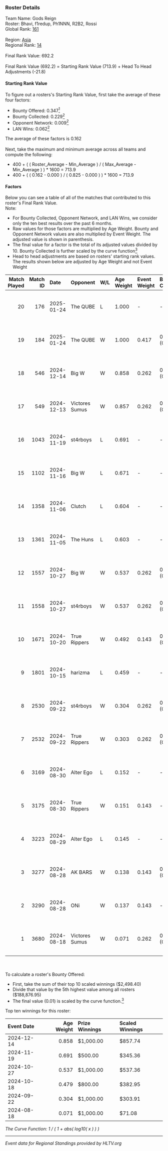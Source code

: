 ### Roster Details<br />
Team Name: Gods Reign<br />
Roster: Bhavi, f1redup, Ph1NNN, R2B2, Rossi<br />
Global Rank: [161](../../standings_global_2025_02_03.md)<br />
<br />
Region: [Asia]( ../../standings_asia_2025_02_03.md)<br />
Regional Rank: [14]( ../../standings_asia_2025_02_03.md)<br />
<br />
Final Rank Value:  692.2<br />
<br />
Final Rank Value (692.2) = Starting Rank Value (713.9) + Head To Head Adjustments (-21.8)<br />

#### Starting Rank Value<br />
To figure out a rosters's Starting Rank Value, first take the average of these four factors:<br />
- Bounty Offered: 0.347[<sup>1</sup>](#table2)
- Bounty Collected: 0.229[<sup>2</sup>](#table1)
- Opponent Network: 0.009[<sup>2</sup>](#table1)
- LAN Wins: 0.062[<sup>2</sup>](#table1)

The average of these factors is 0.162<br />
<br />
Next, take the maximum and minimum average across all teams and compute the following:<br />
- 400 + ( ( Roster_Average - Min_Average ) / ( Max_Average - Min_Average ) ) * 1600 = 713.9
- 400 + ( ( 0.162 - 0.000 ) / ( 0.825 - 0.000 ) ) * 1600 = 713.9


#### Factors<br />
Below you can see a table of all of the matches that contributed to this roster's Final Rank Value.<br />
Note:<br />

- For Bounty Collected, Opponent Network, and LAN Wins, we consider only the ten best results over the past 6 months.
- Raw values for those factors are multiplied by Age Weight. Bounty and Opponent Network values are also multiplied by Event Weight. The adjusted value is shown in parenthesis.
- The final value for a factor is the total of its adjusted values divided by 10. Bounty Collected is further scaled by the curve function[<sup>3</sup>](#curveFunction)
- Head to head adjustments are based on rosters' starting rank values. The results shown below are adjusted by Age Weight and not Event Weight
<span id="table1"></span><br />


| Match Played | Match ID | Date       | Opponent       | W/L | Age Weight | Event Weight | Bounty Collected | Opponent Network | LAN Wins  | H2H Adj. | Roster                                      |
| -: | -: | :- | :- | :- | :- | :- | :- | :- | :- | -: | :- |
|           20 |      176 | 2025-01-24 | The QUBE       | L   | 1.000      | -            | -                | -                | -         |   -24.03 | Bhavi, f1redup, Ph1NNN, R2B2, Rossi         |
|           19 |      184 | 2025-01-24 | The QUBE       | W   | 1.000      | 0.417        | 0.000 (0.000)    | 0.061 (0.025)    | 0 (0.000) |     6.96 | Bhavi, f1redup, Ph1NNN, R2B2, Rossi         |
|           18 |      546 | 2024-12-14 | Big W          | W   | 0.858      | 0.262        | 0.008 (0.002)    | 0.126 (0.028)    | 0 (0.000) |    13.85 | Bhavi, f1redup, Ph1NNN, R2B2, Rossi         |
|           17 |      549 | 2024-12-13 | Victores Sumus | W   | 0.857      | 0.262        | 0.000 (0.000)    | -                | 0 (0.000) |     6.54 | Bhavi, f1redup, Ph1NNN, R2B2, Rossi         |
|           16 |     1043 | 2024-11-19 | st4rboys       | L   | 0.691      | -            | -                | -                | -         |   -12.36 | Bhavi, f1redup, Ph1NNN, R2B2, Rossi         |
|           15 |     1102 | 2024-11-16 | Big W          | L   | 0.671      | -            | -                | -                | -         |   -10.60 | Bhavi, f1redup, Ph1NNN, R2B2, Rossi         |
|           14 |     1358 | 2024-11-06 | Clutch         | L   | 0.604      | -            | -                | -                | -         |   -13.65 | Bhavi, f1redup, Ph1NNN, R2B2, Rossi         |
|           13 |     1361 | 2024-11-05 | The Huns       | L   | 0.603      | -            | -                | -                | -         |    -2.70 | Bhavi, f1redup, Ph1NNN, R2B2, Rossi         |
|           12 |     1557 | 2024-10-27 | Big W          | W   | 0.537      | 0.262        | 0.008 (0.001)    | 0.126 (0.018)    | 0 (0.000) |     8.17 | Bhavi, f1redup, Ph1NNN, R2B2, reV3nnnn      |
|           11 |     1558 | 2024-10-27 | st4rboys       | W   | 0.537      | 0.262        | 0.004 (0.001)    | 0.060 (0.008)    | 0 (0.000) |     6.91 | Bhavi, f1redup, Ph1NNN, R2B2, reV3nnnn      |
|           10 |     1671 | 2024-10-20 | True Rippers   | W   | 0.492      | 0.143        | 0.000 (0.000)    | 0.026 (0.002)    | 1 (0.492) |     3.49 | Bhavi, f1redup, Ph1NNN, R2B2, reV3nnnn      |
|            9 |     1801 | 2024-10-15 | harizma        | L   | 0.459      | -            | -                | -                | -         |    -7.22 | Bhavi, f1redup, Ph1NNN, R2B2, reV3nnnn      |
|            8 |     2530 | 2024-09-22 | st4rboys       | W   | 0.304      | 0.262        | 0.004 (0.000)    | 0.060 (0.005)    | 0 (0.000) |     4.00 | 1nhuman, Bhavi, Ph1NNN, R2B2, reV3nnnn      |
|            7 |     2532 | 2024-09-22 | True Rippers   | W   | 0.303      | 0.262        | 0.000 (0.000)    | 0.026 (0.002)    | 0 (0.000) |     2.17 | 1nhuman, Bhavi, Ph1NNN, R2B2, reV3nnnn      |
|            6 |     3169 | 2024-08-30 | Alter Ego      | L   | 0.152      | -            | -                | -                | -         |    -3.63 | Bhavi, f1redup, Mcg!LLzZz, Ph1NNN, reV3nnnn |
|            5 |     3175 | 2024-08-30 | True Rippers   | W   | 0.151      | 0.143        | -                | 0.026 (0.001)    | 0 (0.000) |     1.08 | Bhavi, f1redup, Mcg!LLzZz, Ph1NNN, reV3nnnn |
|            4 |     3223 | 2024-08-29 | Alter Ego      | L   | 0.145      | -            | -                | -                | -         |    -3.48 | Bhavi, f1redup, Ph1NNN, R2B2, reV3nnnn      |
|            3 |     3277 | 2024-08-28 | AK BARS        | W   | 0.138      | 0.143        | 0.020 (0.000)    | 0.008 (0.000)    | 0 (0.000) |     1.38 | Bhavi, f1redup, Ph1NNN, R2B2, reV3nnnn      |
|            2 |     3290 | 2024-08-28 | ONi            | W   | 0.137      | 0.143        | -                | 0.025 (0.000)    | -         |     0.85 | Bhavi, f1redup, Ph1NNN, R2B2, reV3nnnn      |
|            1 |     3680 | 2024-08-18 | Victores Sumus | W   | 0.071      | 0.262        | 0.000 (0.000)    | -                | -         |     0.53 | Bhavi, f1redup, Ph1NNN, R2B2, reV3nnnn      |

<br />
<span id="table2"></span><br />
To calculate a roster's Bounty Offered:<br />

- First, take the sum of their top 10 scaled winnings ($2,498.40)
- Divide that value by the 5th highest value among all rosters ($188,876.95)
- The final value (0.01) is scaled by the curve function.[<sup>3</sup>](#curveFunction)

Top ten winnings for this roster:<br />

| Event Date | Age Weight | Prize Winnings | Scaled Winnings |
| :- | -: | :- | :- |
| 2024-12-14 |      0.858 | $1,000.00      | $857.74         |
| 2024-11-19 |      0.691 | $500.00        | $345.36         |
| 2024-10-27 |      0.537 | $1,000.00      | $537.36         |
| 2024-10-18 |      0.479 | $800.00        | $382.95         |
| 2024-09-22 |      0.304 | $1,000.00      | $303.91         |
| 2024-08-18 |      0.071 | $1,000.00      | $71.08          |


<span id="curveFunction"></span>_The Curve Function: 1 / ( 1 + abs( log10( x ) ) )_<br />

---
_Event data for Regional Standings provided by HLTV.org_<br />
